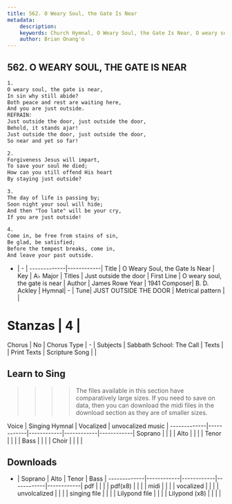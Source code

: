 ```yaml
---
title: 562. O Weary Soul, the Gate Is Near
metadata:
    description: 
    keywords: Church Hymnal, O Weary Soul, the Gate Is Near, O weary soul, the gate is near, Just outside the door
    author: Brian Onang'o
---
```



## 562. O WEARY SOUL, THE GATE IS NEAR

```txt
1.
O weary soul, the gate is near, 
In sin why still abide? 
Both peace and rest are waiting here, 
And you are just outside. 
REFRAIN:
Just outside the door, just outside the door, 
Behold, it stands ajar! 
Just outside the door, just outside the door, 
So near and yet so far! 

2.
Forgiveness Jesus will impart, 
To save your soul He died; 
How can you still offend His heart 
By staying just outside? 

3.
The day of life is passing by; 
Soon night your soul will hide; 
And then "Too late" will be your cry, 
If you are just outside! 

4.
Come in, be free from stains of sin, 
Be glad, be satisfied; 
Before the tempest breaks, come in, 
And leave your past outside.
```

- |   -  |
-------------|------------|
Title | O Weary Soul, the Gate Is Near |
Key | A♭ Major |
Titles | Just outside the door |
First Line | O weary soul, the gate is near |
Author | James Rowe
Year | 1941
Composer| B. D. Ackley |
Hymnal|  - |
Tune| JUST OUTSIDE THE DOOR |
Metrical pattern | |
# Stanzas | 4 |
Chorus | No |
Chorus Type | - |
Subjects | Sabbath School: The Call |
Texts |  |
Print Texts | 
Scripture Song |  |
  
## Learn to Sing

>>>> The files available in this section have comparatively large sizes. If you need to save on data, then you can download the midi files in the download section as they are of smaller sizes.

Voice |  Singing Hymnal | Vocalized | unvocalized music |
-------------|------------|------------|------------|------------|
Soprano | | | |
Alto | | | |
Tenor | | | |
Bass | | | |
Choir | | | |

## Downloads

- |  Soprano | Alto | Tenor | Bass |
-------------|------------|------------|------------|------------|
pdf | | | |
pdf(x8) | | | |
midi | | | |
vocalized | | | |
unvolcalized | | | |
singing file | | | |
Lilypond file | | | |
Lilypond (x8) | | | |
  